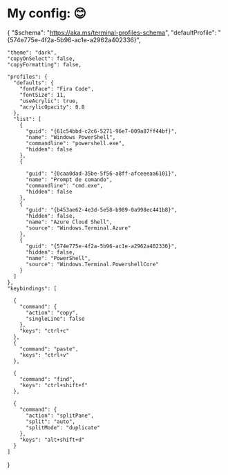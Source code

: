 # My config: 😊

{
    "$schema": "https://aka.ms/terminal-profiles-schema",
    "defaultProfile": "{574e775e-4f2a-5b96-ac1e-a2962a402336}",

    "theme": "dark",
    "copyOnSelect": false,
    "copyFormatting": false,
  
    "profiles": {
      "defaults": {   
        "fontFace": "Fira Code",
        "fontSize": 11,
        "useAcrylic": true,
        "acrylicOpacity": 0.8     
      },
      "list": [
        {
          "guid": "{61c54bbd-c2c6-5271-96e7-009a87ff44bf}",
          "name": "Windows PowerShell",
          "commandline": "powershell.exe",
          "hidden": false
        },
        {
        
          "guid": "{0caa0dad-35be-5f56-a8ff-afceeeaa6101}",
          "name": "Prompt de comando",
          "commandline": "cmd.exe",
          "hidden": false
        },
        {
          "guid": "{b453ae62-4e3d-5e58-b989-0a998ec441b8}",
          "hidden": false,
          "name": "Azure Cloud Shell",
          "source": "Windows.Terminal.Azure"
        },
        {
          "guid": "{574e775e-4f2a-5b96-ac1e-a2962a402336}",
          "hidden": false,
          "name": "PowerShell",
          "source": "Windows.Terminal.PowershellCore"
        }
      ]
    },   
    "keybindings": [
     
      {
        "command": {
          "action": "copy",
          "singleLine": false
        },
        "keys": "ctrl+c"
      },
      {
        "command": "paste",
        "keys": "ctrl+v"
      },
      
      {
        "command": "find",
        "keys": "ctrl+shift+f"
      },
     
      {
        "command": {
          "action": "splitPane",
          "split": "auto",
          "splitMode": "duplicate"
        },
        "keys": "alt+shift+d"
      }
    ]
  }
